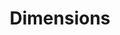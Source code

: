 ---
bigquery: https://console.cloud.google.com/bigquery?p=covid-19-dimensions-ai&page=table&d=data&t=publications
contributors: Digital Science, https://www.digital-science.com/
cost: Free for personal, non-commercial use.
description: Dimensions contains more than 100 million publications, ranging from
  articles published in scholarly journals, books and book chapters, to preprints
  and conference proceedings. All publications are contextualized with linked data
  sets, funding, publications, patents, clinical trials, and policy documents. You
  can also view associated categories, funders, institutions, and researcher profiles.
documentation: https://docs.dimensions.ai/bigquery/index.html
last_edit: Mon, 04 Apr 2022 19:04:00 GMT
location: https://www.dimensions.ai/products/free/
maintained_by: Digital Science, https://www.digital-science.com/
schema_fields: '[''concepts'', ''start_year'', ''category_icrp_ct'', ''category_sdg'',
  ''type'', ''current_assignee'', ''date_imported_gbq'', ''status'', ''associated_publication_doi'',
  ''original_assignee_orgs'', ''funder_countries'', ''issue'', ''date_modified'',
  ''citations_count'', ''cited_by_ids'', ''cpc'', ''email_address'', ''researcher_ids'',
  ''granted_year'', ''id'', ''isbn'', ''associated_publication_id'', ''repository_url'',
  ''date'', ''metrics'', ''pmid'', ''arxiv_id'', ''publication_year'', ''category_rcdc'',
  ''research_org_country_names'', ''relationships'', ''associated_publication_pmid'',
  ''research_org_state_names'', ''gender'', ''category_bra'', ''research_org_city_names'',
  ''citation_string'', ''funder_org_cities'', ''category_hra'', ''supporting_grant_ids'',
  ''citations'', ''description'', ''funding_details'', ''date_normal'', ''journal_lists'',
  ''funding_nzd'', ''linkout'', ''interventions'', ''address'', ''jurisdiction'',
  ''links'', ''brief_title'', ''end_date'', ''research_org_countries'', ''funding_amount'',
  ''assignee_orgs'', ''original_assignee'', ''established'', ''research_org_state_codes'',
  ''subtitles'', ''funding_aud'', ''clinical_trial_ids'', ''editors'', ''foa_number'',
  ''volume'', ''name'', ''open_access_categories_v2'', ''mesh_headings'', ''patent_ids'',
  ''embargo_date'', ''funder_org_state_codes'', ''ipcr'', ''priority_date'', ''expiration_date'',
  ''journal'', ''expiration_year'', ''funding_cny'', ''book_series_title'', ''associated_publication_arxiv_id'',
  ''registry'', ''publication_date'', ''pmcid'', ''funding_gbp'', ''funder_org'',
  ''book_title'', ''kind'', ''legal_events'', ''acknowledgements'', ''source_id'',
  ''publisher'', ''original_assignee_countries'', ''organisation_details'', ''funder_orgs'',
  ''start_date'', ''wikipedia_url'', ''language'', ''year'', ''eisbn'', ''mesh_terms'',
  ''repository_name'', ''filing_year'', ''abstract'', ''grant_number'', ''assignee_countries'',
  ''priority_year'', ''category_hrcs_hc'', ''categories'', ''funding_jpy'', ''granted_date'',
  ''date_online'', ''proceedings_title'', ''family_count'', ''resulting_publication_ids'',
  ''license'', ''phase'', ''family_id'', ''conditions'', ''research_org_cities'',
  ''family_members_ids'', ''reference_ids'', ''original_abstract'', ''funder_org_countries'',
  ''acronym'', ''external_ids'', ''doi'', ''current_assignee_orgs'', ''category_icrp_cso'',
  ''funder_org_acronyms'', ''altmetrics'', ''research_orgs'', ''investigators'', ''pages'',
  ''current_assignee_countries'', ''aliases'', ''category_hrcs_rac'', ''date_print'',
  ''acronyms'', ''category_uoa'', ''authors'', ''application_number'', ''filing_date'',
  ''funding_currency'', ''types'', ''category_for'', ''legal_status'', ''publication_ids'',
  ''inventor_names'', ''title'', ''associated_grant_ids'', ''conference'', ''original_title'',
  ''open_access_categories'', ''date_inserted'', ''repository_id'', ''parent_id'',
  ''active_years'', ''created_date'', ''funding_usd'', ''end_year'', ''resulting_publication_doi'',
  ''labels'', ''filing_status'', ''funding_cad'', ''funding_chf'', ''funding_eur'']'
shortname: dimensions
tags:
- scholarly literature
- patents
- funding
- clinical trials
- academic profiles
terms_of_use: 'Use of both the Dimensions COVID-19 dataset and full Dimensions dataset
  are subject to the Dimensions Terms of use: https://www.dimensions.ai/policies-terms-legal '
title: Dimensions
uuid: dcff88bd-fe6b-4fdb-8159-809bf9d7bc1c
---